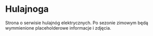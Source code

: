 # Hulajnoga
Strona o serwisie hulajnóg elektrycznych. Po sezonie zimowym będą wymmienione placeholderowe informacje i zdjęcia.
